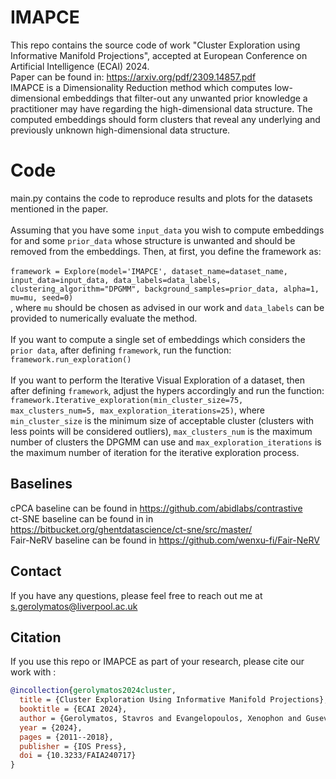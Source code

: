 # IMAPCE
This repo contains the source code of work "Cluster Exploration using Informative Manifold Projections", accepted at European Conference on Artificial Intelligence (ECAI) 2024. <br>
Paper can be found in: https://arxiv.org/pdf/2309.14857.pdf <br>
IMAPCE is a Dimensionality Reduction method which computes low-dimensional embeddings that filter-out any unwanted prior knowledge a practitioner may have regarding the high-dimensional data structure. The computed embeddings should form clusters that reveal any underlying and previously unknown high-dimensional data structure.
# Code
main.py contains the code to reproduce results and plots for the datasets mentioned in the paper. <br> <br>
Assuming that you have some `input_data` you wish to compute embeddings for and some `prior_data` whose structure is unwanted and should be removed from the embeddings. Then, at first, you define the framework as: <br> <br>
`framework = Explore(model='IMAPCE',
                    dataset_name=dataset_name,
                    input_data=input_data,
                    data_labels=data_labels,
                    clustering_algorithm="DPGMM",
                    background_samples=prior_data,
                    alpha=1,
                    mu=mu,
                    seed=0)` <br>
, where `mu` should be chosen as advised in our work and `data_labels` can be provided to numerically evaluate the method. <br> <br>
If you want to compute a single set of embeddings which considers the `prior data`, after defining `framework`, run the function: `framework.run_exploration()` <br> <br>
If you want to perform the Iterative Visual Exploration of a dataset, then after defining `framework`, adjust the hypers accordingly and run the function:
`framework.Iterative_exploration(min_cluster_size=75, max_clusters_num=5, max_exploration_iterations=25)`, where `min_cluster_size` is the minimum size of acceptable cluster (clusters with less points will be considered outliers), `max_clusters_num` is the maximum number of clusters the DPGMM can use and `max_exploration_iterations` is the maximum number of iteration for the iterative exploration process. 

## Baselines
cPCA baseline can be found in https://github.com/abidlabs/contrastive <br>
ct-SNE baseline can be found in in https://bitbucket.org/ghentdatascience/ct-sne/src/master/ <br>
Fair-NeRV baseline can be found in https://github.com/wenxu-fi/Fair-NeRV
## Contact
If you have any questions, please feel free to reach out me at s.gerolymatos@liverpool.ac.uk
## Citation
If you use this repo or IMAPCE as part of your research, please cite our work with : <br>
```bibtex
@incollection{gerolymatos2024cluster, 
  title = {Cluster Exploration Using Informative Manifold Projections},
  booktitle = {ECAI 2024},
  author = {Gerolymatos, Stavros and Evangelopoulos, Xenophon and Gusev, Vladimir V. and Goulermas, John Y.},
  year = {2024},
  pages = {2011--2018},
  publisher = {IOS Press},
  doi = {10.3233/FAIA240717}
}
